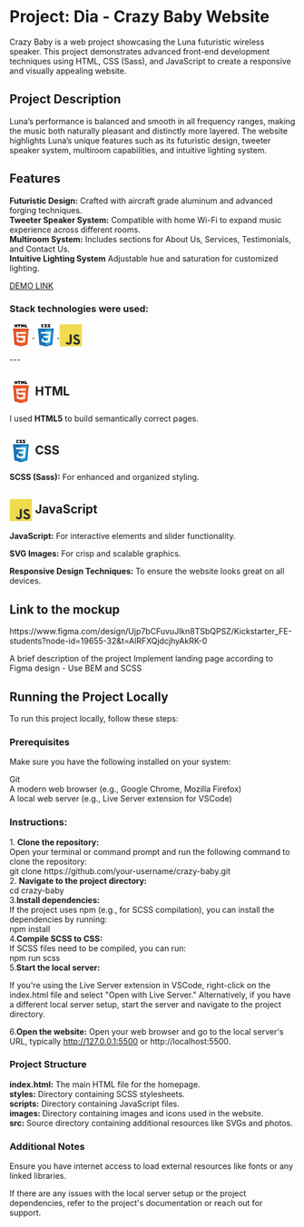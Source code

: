 # Project: Dia -  Crazy Baby Website
Crazy Baby is a web project showcasing the Luna futuristic wireless speaker. This project demonstrates advanced front-end development techniques using HTML, CSS (Sass), and JavaScript to create a responsive and visually appealing website.

<h2>Project Description</h2>
<p>Luna’s performance is balanced and smooth in all frequency ranges, making the music both naturally pleasant and distinctly more layered. The website highlights Luna’s unique features such as its futuristic design, tweeter speaker system, multiroom capabilities, and intuitive lighting system.
</p>
<h2>Features</h2>
<p><strong>Futuristic Design:</strong>  Crafted with aircraft grade aluminum and advanced forging techniques.
<br>
<strong>Tweeter Speaker System:</strong> Compatible with home Wi-Fi to expand music experience across different rooms.
<br>
<strong>Multiroom System:</strong> Includes sections for About Us, Services, Testimonials, and Contact Us.
<br>
<strong>Intuitive Lighting System</strong> Adjustable hue and saturation for customized lighting.
<br>

[DEMO LINK](https://opokhvalenko.github.io/CrazyBaby-landing/)

### Stack technologies were used:

<p>
  <a href="https://www.w3.org/html/" target="_blank" rel="noreferrer">
    <img src="https://raw.githubusercontent.com/devicons/devicon/master/icons/html5/html5-original-wordmark.svg" align="center" alt="html5" width="40" height="40"/>
  </a>

  <a href="https://developer.mozilla.org/en-US/docs/Web/CSS" target="_blank" rel="noreferrer">
    <img src="https://raw.githubusercontent.com/devicons/devicon/master/icons/css3/css3-original-wordmark.svg" align="center" alt="css3" width="40" height="40"/>
  </a>

  <a href="https://developer.mozilla.org/en-US/docs/Web/JavaScript" target="_blank" rel="noreferrer">
    <img src="https://raw.githubusercontent.com/devicons/devicon/master/icons/javascript/javascript-original.svg" align="center" alt="javascript" width="40" height="40"/>
  </a>
  </p>
  ---
  <h2>
<img src="https://raw.githubusercontent.com/devicons/devicon/master/icons/html5/html5-original-wordmark.svg" align="center" alt="html5" width="40" height="40"/>
  HTML
</h2>

<p>
  I used <strong>HTML5</strong> to build semantically correct pages.
</p>

<h2>
  <img src="https://raw.githubusercontent.com/devicons/devicon/master/icons/css3/css3-original-wordmark.svg" align="center" alt="css3" width="40" height="40"/>
  CSS
</h2>

<p>
 <strong>SCSS (Sass):</strong> For enhanced and organized styling.
</p>

<h2>
  <img src="https://raw.githubusercontent.com/devicons/devicon/master/icons/javascript/javascript-original.svg" align="center" alt="javascript" width="40" height="40"/>
  JavaScript
</h2>

<p>
 <strong>JavaScript:</strong> For interactive elements and slider functionality.
</p>

<p>
 <strong>SVG Images:</strong> For crisp and scalable graphics.
 </p>
<p>
 <strong>Responsive Design Techniques:</strong> To ensure the website looks great on all devices.
 </p>

<h2>Link to the mockup</h2>
https://www.figma.com/design/Ujp7bCFuvuJlkn8TSbQPSZ/Kickstarter_FE-students?node-id=19655-32&t=AlRFXQjdcjhyAkRK-0

A brief description of the project
Implement landing page according to Figma design - Use BEM and SCSS


<h2>Running the Project Locally</h2>
<p>To run this project locally, follow these steps:</p>

<h3>Prerequisites</h3>
<p>Make sure you have the following installed on your system:

Git
<br>
A modern web browser (e.g., Google Chrome, Mozilla Firefox)
<br>
A local web server (e.g., Live Server extension for VSCode)
<br>
</p>
<h3>Instructions:</h3>
1. <strong>Clone the repository:</strong>
<br>
Open your terminal or command prompt and run the following command to clone the repository:
<br>
git clone https://github.com/your-username/crazy-baby.git
<br>
2. <strong>Navigate to the project directory:</strong>
<br>
cd crazy-baby
<br>
3.<strong>Install dependencies:</strong>
<br>
If the project uses npm (e.g., for SCSS compilation), you can install the dependencies by running:
<br>
npm install
<br>
4.<strong>Compile SCSS to CSS:</strong>
<br>
If SCSS files need to be compiled, you can run:
<br>
npm run scss
<br>
5.<strong>Start the local server:</strong>
<br>
<p>If you're using the Live Server extension in VSCode, right-click on the index.html file and select "Open with Live Server."
Alternatively, if you have a different local server setup, start the server and navigate to the project directory.</p>

6.<strong>Open the website:</strong>
Open your web browser and go to the local server's URL, typically http://127.0.0.1:5500 or http://localhost:5500.

<h3>Project Structure</h3>
<strong>index.html:</strong> The main HTML file for the homepage.
<br>
<strong>styles:</strong> Directory containing SCSS stylesheets.
<br>
<strong>scripts:</strong> Directory containing JavaScript files.
<br>
<strong>images: </strong>Directory containing images and icons used in the website.
<br>
<strong>src:</strong> Source directory containing
additional resources like SVGs and photos.
<br>
<h3>Additional Notes</h3>
<p>Ensure you have internet access to load external resources like fonts or any linked libraries.</p>

<p>If there are any issues with the local server setup or the project dependencies, refer to the project's documentation or reach out for support.</p>
